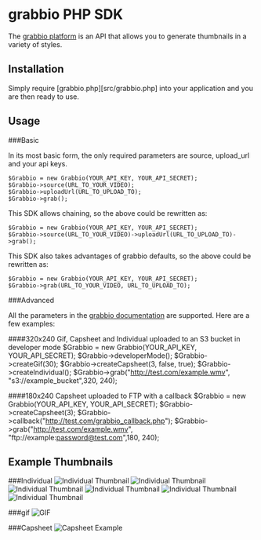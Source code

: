 grabbio PHP SDK
==============
The [grabbio platform](http://grabb.io) is an API that allows you to generate
thumbnails in a variety of styles.

Installation
------------
Simply require [grabbio.php][src/grabbio.php] into your application and you are
then ready to use.

Usage
-----

###Basic

In its most basic form, the only required parameters are source, upload_url and
your api keys.

    $Grabbio = new Grabbio(YOUR_API_KEY, YOUR_API_SECRET);
    $Grabbio->source(URL_TO_YOUR_VIDEO);
    $Grabbio->uploadUrl(URL_TO_UPLOAD_TO);
    $Grabbio->grab();

This SDK allows chaining, so the above could be rewritten as:

    $Grabbio = new Grabbio(YOUR_API_KEY, YOUR_API_SECRET);
    $Grabbio->source(URL_TO_YOUR_VIDEO)->uploadUrl(URL_TO_UPLOAD_TO)->grab();

This SDK also takes advantages of grabbio defaults, so the above could be rewritten
as:

    $Grabbio = new Grabbio(YOUR_API_KEY, YOUR_API_SECRET);
    $Grabbio->grab(URL_TO_YOUR_VIDEO, URL_TO_UPLOAD_TO);


###Advanced

All the parameters in the [grabbio documentation](http://grabb.io/documentation)
are supported.  Here are a few examples:

####320x240 Gif, Capsheet and Individual uploaded to an S3 bucket in developer mode
    $Grabbio = new Grabbio(YOUR_API_KEY, YOUR_API_SECRET);
    $Grabbio->developerMode();
    $Grabbio->createGif(30);
    $Grabbio->createCapsheet(3, false, true);
    $Grabbio->createIndividual();
    $Grabbio->grab("http://test.com/example.wmv", "s3://example_bucket",320, 240);


####180x240 Capsheet uploaded to FTP with a callback
    $Grabbio = new Grabbio(YOUR_API_KEY, YOUR_API_SECRET);
    $Grabbio->createCapsheet(3);
    $Grabbio->callback("http://test.com/grabbio_callback.php");
    $Grabbio->grab("http://test.com/example.wmv", "ftp://example:password@test.com",180, 240);


Example Thumbnails
------------------
###Individual
![Individual Thumbnail](http://grabb.io/http://grabb.io/images/individual_example_0.jpg)
![Individual Thumbnail](http://grabb.io/http://grabb.io/images/individual_example_1.jpg)
![Individual Thumbnail](http://grabb.io/http://grabb.io/images/individual_example_2.jpg)
![Individual Thumbnail](http://grabb.io/http://grabb.io/images/individual_example_3.jpg)
![Individual Thumbnail](http://grabb.io/http://grabb.io/images/individual_example_4.jpg)
![Individual Thumbnail](http://grabb.io/http://grabb.io/images/individual_example_5.jpg)

###gif
![GIF](http://grabb.io/http://grabb.io/images/example.gif)

###Capsheet
![Capsheet Example](http://grabb.io/http://grabb.io/images/capsheet_example.jpg)

